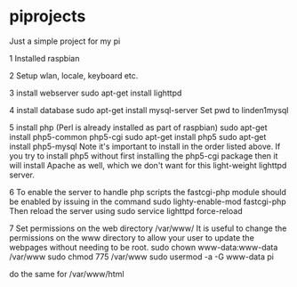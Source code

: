 # piprojects

Just a simple project for my pi

1 Installed raspbian

2 Setup wlan, locale, keyboard etc.

3 install webserver
  sudo apt-get install lighttpd
  
4 install database
  sudo apt-get install mysql-server
  Set pwd to linden1mysql
  
5 install php (Perl is already installed as part of raspbian)
  sudo apt-get install php5-common php5-cgi
  sudo apt-get install php5
  sudo apt-get install php5-mysql
    Note it's important to install in the order listed above. If you try to install php5 without first installing the php5-cgi package then it will install Apache as well, which we don't want for this light-weight lighttpd server.

6 To enable the server to handle php scripts the fastcgi-php module should be enabled by issuing in the command
  sudo lighty-enable-mod fastcgi-php
  Then reload the server using
  sudo service lighttpd force-reload
 
7 Set permissions on the web directory /var/www/
  It is useful to change the permissions on the www directory to allow your user to update the webpages without needing to be root.
  sudo chown www-data:www-data /var/www
  sudo chmod 775 /var/www
  sudo usermod -a -G www-data pi

  do the same for /var/www/html
  


